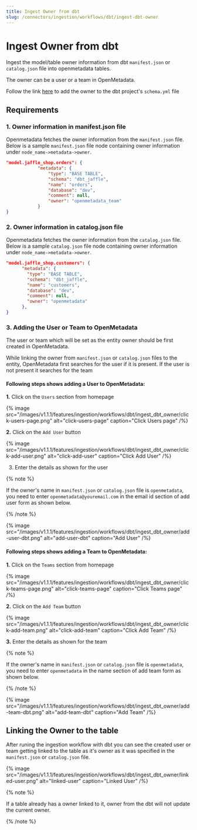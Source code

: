 ```yaml
---
title: Ingest Owner from dbt
slug: /connectors/ingestion/workflows/dbt/ingest-dbt-owner
---
```


# Ingest Owner from dbt

Ingest the model/table owner information from dbt `manifest.json` or `catalog.json` file into openmetadata tables.

The owner can be a user or a team in OpenMetadata.

Follow the link [here](https://docs.getdbt.com/reference/resource-configs/meta) to add the owner to the dbt project's `schema.yml` file

## Requirements

### 1. Owner information in manifest.json file
Openmetadata fetches the owner information from the `manifest.json` file. Below is a sample `manifest.json` file node containing owner information under `node_name->metadata->owner`.

```json
"model.jaffle_shop.orders": {
			"metadata": {
				"type": "BASE TABLE",
				"schema": "dbt_jaffle",
				"name": "orders",
				"database": "dev",
				"comment": null,
				"owner": "openmetadata_team"
			}
}
```

### 2. Owner information in catalog.json file
Openmetadata fetches the owner information from the `catalog.json` file. Below is a sample `catalog.json` file node containing owner information under `node_name->metadata->owner`.

```json
"model.jaffle_shop.customers": {
      "metadata": {
        "type": "BASE TABLE",
        "schema": "dbt_jaffle",
        "name": "customers",
        "database": "dev",
        "comment": null,
        "owner": "openmetadata"
      },
}
```

### 3. Adding the User or Team to OpenMetadata
The user or team which will be set as the entity owner should be first created in OpenMetadata.

While linking the owner from `manifest.json` or `catalog.json` files to the entity, OpenMetadata first searches for the user if it is present. If the user is not present it searches for the team 

#### Following steps shows adding a User to OpenMetadata:
**1.** Click on the `Users` section from homepage

{% image
  src="/images/v1.1.1/features/ingestion/workflows/dbt/ingest_dbt_owner/click-users-page.png"
  alt="click-users-page"
  caption="Click Users page"
 /%}


**2.** Click on the `Add User` button

{% image
  src="/images/v1.1.1/features/ingestion/workflows/dbt/ingest_dbt_owner/click-add-user.png"
  alt="click-add-user"
  caption="Click Add User"
 /%}


3. Enter the details as shown for the user

{% note %}

If the owner's name in `manifest.json` or `catalog.json` file is `openmetadata`, you need to enter `openmetadata@youremail.com` in the email id section of add user form as shown below.

{% /note %}

{% image
  src="/images/v1.1.1/features/ingestion/workflows/dbt/ingest_dbt_owner/add-user-dbt.png"
  alt="add-user-dbt"
  caption="Add User"
 /%}


#### Following steps shows adding a Team to OpenMetadata:
**1.** Click on the `Teams` section from homepage

{% image
  src="/images/v1.1.1/features/ingestion/workflows/dbt/ingest_dbt_owner/click-teams-page.png"
  alt="click-teams-page"
  caption="Click Teams page"
 /%}

**2.** Click on the `Add Team` button

{% image
  src="/images/v1.1.1/features/ingestion/workflows/dbt/ingest_dbt_owner/click-add-team.png"
  alt="click-add-team"
  caption="Click Add Team"
 /%}


**3.** Enter the details as shown for the team

{% note %}

If the owner's name in `manifest.json` or `catalog.json` file is `openmetadata`, you need to enter `openmetadata` in the name section of add team form as shown below.

{% /note %}

{% image
  src="/images/v1.1.1/features/ingestion/workflows/dbt/ingest_dbt_owner/add-team-dbt.png"
  alt="add-team-dbt"
  caption="Add Team"
 /%}


## Linking the Owner to the table

After runing the ingestion workflow with dbt you can see the created user or team getting linked to the table as it's owner as it was specified in the `manifest.json` or `catalog.json` file.

{% image
  src="/images/v1.1.1/features/ingestion/workflows/dbt/ingest_dbt_owner/linked-user.png"
  alt="linked-user"
  caption="Linked User"
 /%}



{% note %}

If a table already has a owner linked to it, owner from the dbt will not update the current owner.

{% /note %}
